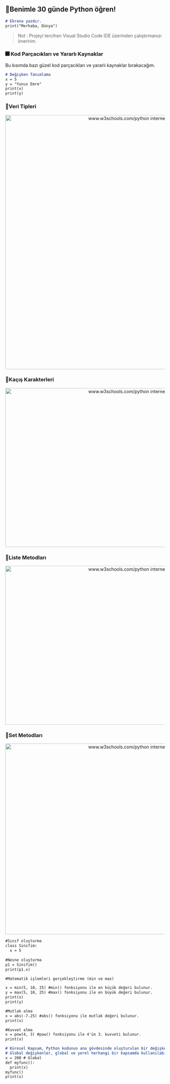 ## :paperclip:Benimle 30 günde Python öğren!

```markdown
# Ekrana yazdır.
print("Merhaba, Dünya")
```

>Not : Projeyi tercihen Visual Studio Code IDE üzerinden çalıştırmanızı öneririm.


### :fireworks: Kod Parçacıkları ve Yararlı Kaynaklar
Bu kısımda bazı güzel kod parçacıkları ve yararlı kaynaklar bırakacağım.


```markdown
# Değişken Tanımlama
x = 5
y = "Yunus Emre"
print(x)
print(y)
```
### :key:Veri Tipleri
<p align="center">
  <img width="900" height="800" src="https://i.hizliresim.com/6m1vnp0.png" alt="www.w3schools.com/python internet adresinden alınmıştır.">
</p>


### :runner:Kaçış Karakterleri
<p align="center">
  <img width="900" height="500" src="https://i.hizliresim.com/3hlzy8r.png" alt="www.w3schools.com/python internet adresinden alınmıştır.">
</p>

### :floppy_disk:Liste Metodları
<p align="center">
  <img width="900" height="500" src="https://i.hizliresim.com/n5l5f10.png" alt="www.w3schools.com/python internet adresinden alınmıştır.">
</p>

### :thought_balloon:Set Metodları
<p align="center">
  <img width="900" height="600" src="https://i.hizliresim.com/4ulox8w.png" alt="www.w3schools.com/python internet adresinden alınmıştır.">
</p>

```markdown
#Sınıf oluşturma 
class Sinifim:
  x = 5
  
#Nesne oluşturma 
p1 = Sinifim()
print(p1.x)
```
```markdown
#Matematik işlemleri gerçekleştirme (min ve max)

x = min(5, 10, 25) #min() fonksiyonu ile en küçük değeri bulunur.
y = max(5, 10, 25) #max() fonksiyonu ile en büyük değeri bulunur.
print(x)
print(y)

#Mutlak alma
x = abs(-7.25) #abs() fonksiyonu ile mutlak değeri bulunur.
print(x)

#Kuvvet alma
x = pow(4, 3) #pow() fonksiyonu ile 4'ün 3. kuvveti bulunur.
print(x)
```
```markdown
# Küresel Kapsam, Python kodunun ana gövdesinde oluşturulan bir değişken global bir değişkendir ve global kapsama aittir. 
# Global değişkenler, global ve yerel herhangi bir kapsamda kullanılabilir.
x = 200 # Global
def myfunc():
  print(x)
myfunc()
print(x)
```

